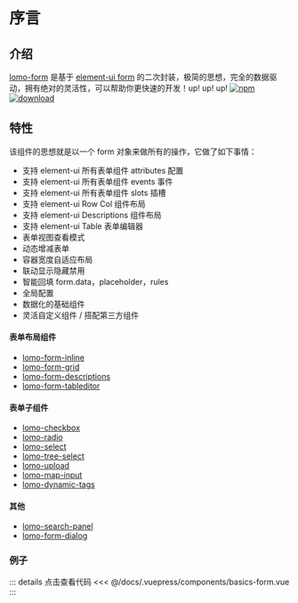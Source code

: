 # 序言

## 介绍

[lomo-form](https://github.com/lomo-GitHub/lomo-form) 是基于 [element-ui form](https://element.eleme.cn/#/zh-CN/component/form) 的二次封装，极简的思想，完全的数据驱动，拥有绝对的灵活性，可以帮助你更快速的开发！up! up! up!
[![npm](https://img.shields.io/npm/v/lomo-form.svg)](https://www.npmjs.com/package/lomo-form)
[![download](https://img.shields.io/npm/dt/lomo-form)](https://npmcharts.com/compare/lomo-form?minimal=true)

## 特性

该组件的思想就是以一个 form 对象来做所有的操作，它做了如下事情：

- 支持 element-ui 所有表单组件 attributes 配置
- 支持 element-ui 所有表单组件 events 事件
- 支持 element-ui 所有表单组件 slots 插槽
- 支持 element-ui Row Col 组件布局
- 支持 element-ui Descriptions 组件布局
- 支持 element-ui Table 表单编辑器
- 表单视图查看模式
- 动态增减表单
- 容器宽度自适应布局
- 联动显示隐藏禁用
- 智能回填 form.data，placeholder，rules
- 全局配置
- 数据化的基础组件
- 灵活自定义组件 / 搭配第三方组件


#### 表单布局组件

- [lomo-form-inline](/component/lomo-form-layout.html) 
- [lomo-form-grid](/component/lomo-form-layout.html) 
- [lomo-form-descriptions](/component/lomo-form-layout.html) 
- [lomo-form-tableditor](/component/lomo-form-layout.html)

#### 表单子组件

- [lomo-checkbox](/component/lomo-checkbox-radio.html) 
- [lomo-radio](/component/lomo-checkbox-radio.html) 
- [lomo-select](/component/lomo-select.html) 
- [lomo-tree-select](/component/lomo-tree-select.html) 
- [lomo-upload](/component/lomo-upload.html) 
- [lomo-map-input](/component/lomo-map-input.html)
- [lomo-dynamic-tags](/component/lomo-dynamic-tags.html)  

#### 其他

- [lomo-search-panel](/component/lomo-search-panel.html) 
- [lomo-form-dialog](/component/lomo-form-dialog.html) 

### 例子

<ClientOnly><basics-form/></ClientOnly>

::: details 点击查看代码
<<< @/docs/.vuepress/components/basics-form.vue
:::
